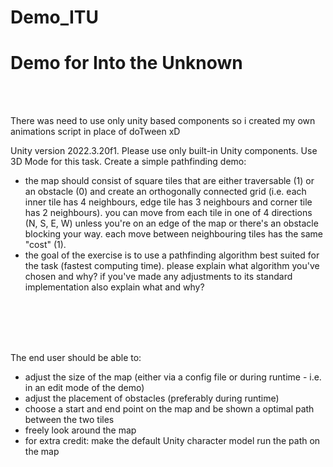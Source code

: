 # Demo_ITU
 <h1> Demo for Into the Unknown </h1>
</br>
</br>

There was need to use only unity based components so i created my own animations script in place of doTween xD 
 

Unity version 2022.3.20f1. Please use only built-in Unity components. Use 3D Mode for this task.
Create a simple pathfinding demo:
- the map should consist of square tiles that are either traversable (1) or an obstacle (0) and create an orthogonally connected grid (i.e. each inner tile has 4 neighbours, edge tile has 3 neighbours and corner tile has 2 neighbours). you can move from each tile in one of 4 directions (N, S, E, W) unless you're on an edge of the map or there's an obstacle blocking your way. each move between neighbouring tiles has the same "cost" (1).
- the goal of the exercise is to use a pathfinding algorithm best suited for the task (fastest computing time). please explain what algorithm you've chosen and why? if you've made any adjustments to its standard implementation also explain what and why?
</br>
</br>
</br>
</br>

The end user should be able to:
- adjust the size of the map (either via a config file or during runtime - i.e. in an edit mode of the demo)
- adjust the placement of obstacles (preferably during runtime)
- choose a start and end point on the map and be shown a optimal path between the two tiles
- freely look around the map
- for extra credit: make the default Unity character model run the path on the map
